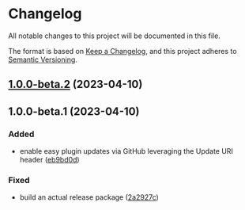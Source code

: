 # Changelog

All notable changes to this project will be documented in this file.

The format is based on [Keep a Changelog](https://keepachangelog.com/en/1.0.0/), and this project adheres to [Semantic Versioning](https://semver.org/spec/v2.0.0.html).

## [1.0.0-beta.2](https://github.com/dubyaio/plugin-updater-github/compare/v1.0.0-beta.1...v1.0.0-beta.2) (2023-04-10)

## 1.0.0-beta.1 (2023-04-10)


### Added

* enable easy plugin updates via GitHub leveraging the Update URI header ([eb9bd0d](https://github.com/dubyaio/plugin-updater-github/commit/eb9bd0d529f37fcce1d49f719ee7368bc5f1bd2e))


### Fixed

* build an actual release package ([2a2927c](https://github.com/dubyaio/plugin-updater-github/commit/2a2927c3d8d8faee09528a17885e84001a32e1bc))
